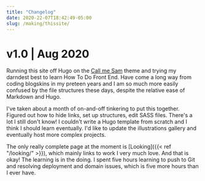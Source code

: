 ```yaml
---
title: "Changelog"
date: 2020-22-07T18:42:49-05:00
slug: /making/thissite/
---
```


# v1.0 | Aug 2020

Running this site off Hugo on the [Call me Sam](https://themes.gohugo.io/hugo-theme-sam/) theme and trying my darndest best to learn How To Do Front End. Have come a long way from coding blogskins in my preteen years and I am so much more easily confused by the file structures these days, despite the relative ease of Markdown and Hugo.

I've taken about a month of on-and-off tinkering to put this together. Figured out how to hide links, set up structures, edit SASS files. There's a lot I still don't know! I couldn't write a Hugo template from scratch and I think I should learn eventually. I'd like to update the illustrations gallery and eventually host more complex projects.

The only really complete page at the moment is [Looking]({{< ref "/looking/" >}}), which mainly links to work I very much love. And that is okay! The learning is in the doing. I spent five hours learning to push to Git and resolving deployment and domain issues, which is five more hours than I ever have.
